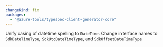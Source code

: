 ```yaml
---
changeKind: fix
packages:
  - "@azure-tools/typespec-client-generator-core"
---
```


Unify casing of datetime spelling to `DateTime`. Change interface names to `SdkDateTimeType`, `SdkUtcDateTimeType`, and `SdkOffsetDateTimeType`